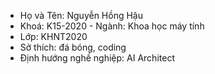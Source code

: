 - Họ và Tên: Nguyễn Hồng Hậu
-	Khoá: K15-2020  -  Ngành: Khoa học máy tính
-	Lớp: KHNT2020
-	Sở thích: đá bóng, coding
-	Định hướng nghề nghiệp: AI Architect
